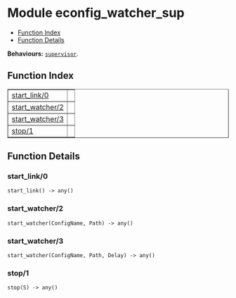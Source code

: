 

# Module econfig_watcher_sup #
* [Function Index](#index)
* [Function Details](#functions)

__Behaviours:__ [`supervisor`](supervisor.md).
<a name="index"></a>

## Function Index ##


<table width="100%" border="1" cellspacing="0" cellpadding="2" summary="function index"><tr><td valign="top"><a href="#start_link-0">start_link/0</a></td><td></td></tr><tr><td valign="top"><a href="#start_watcher-2">start_watcher/2</a></td><td></td></tr><tr><td valign="top"><a href="#start_watcher-3">start_watcher/3</a></td><td></td></tr><tr><td valign="top"><a href="#stop-1">stop/1</a></td><td></td></tr></table>


<a name="functions"></a>

## Function Details ##

<a name="start_link-0"></a>

### start_link/0 ###

`start_link() -> any()`


<a name="start_watcher-2"></a>

### start_watcher/2 ###

`start_watcher(ConfigName, Path) -> any()`


<a name="start_watcher-3"></a>

### start_watcher/3 ###

`start_watcher(ConfigName, Path, Delay) -> any()`


<a name="stop-1"></a>

### stop/1 ###

`stop(S) -> any()`


